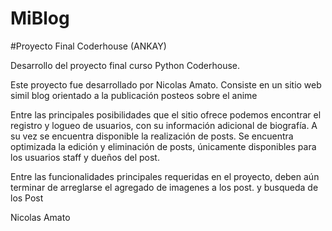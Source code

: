 # MiBlog 

#Proyecto Final Coderhouse (ANKAY)

Desarrollo del proyecto final curso Python Coderhouse.

Este proyecto fue desarrollado por Nicolas Amato. Consiste en un sitio web simil blog orientado a la publicación posteos sobre el anime

Entre las principales posibilidades que el sitio ofrece podemos encontrar el registro y logueo de usuarios, con su información adicional de biografía. A su vez se encuentra disponible la realización de posts.
Se encuentra optimizada la edición y eliminación de posts, únicamente disponibles para los usuarios staff y dueños del post. 

Entre las funcionalidades principales requeridas en el proyecto, deben aún terminar de arreglarse el agregado de imagenes a los post. y busqueda de los Post

Nicolas Amato
